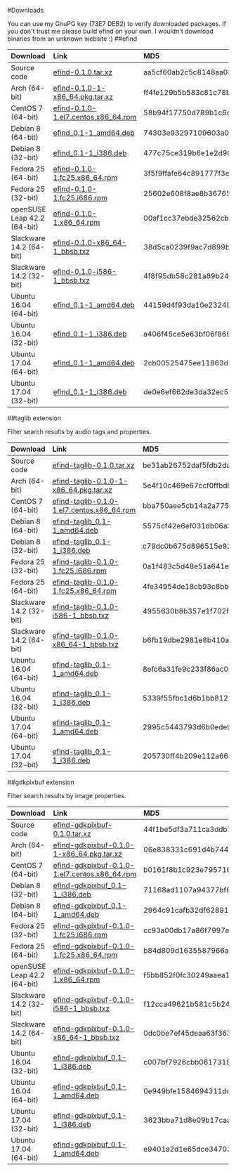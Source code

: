 #Downloads

You can use my GnuPG key (73E7 DEB2) to verify downloaded packages. If you don't trust me please build efind on your own. I wouldn't download binaries from an unknown website :)
##efind

| Download | Link | MD5 | GPG |
| :------- | :--- | :-- | :-- |
Source code|[efind-0.1.0.tar.xz](downloads/source/efind-0.1.0.tar.xz)|aa5cf60ab2c5c8148aa037ef6c0f9f31|[Signature](downloads/source/efind-0.1.0.tar.xz.asc)
Arch (64-bit)|[efind-0.1.0-1-x86_64.pkg.tar.xz](downloads/arch/efind-0.1.0-1-x86_64.pkg.tar.xz)|ff4fe129b5b583c81c78b35ab2e07144|[Signature](downloads/arch/efind-0.1.0-1-x86_64.pkg.tar.xz.asc)
CentOS 7 (64-bit)|[efind-0.1.0-1.el7.centos.x86_64.rpm](downloads/centos-7/efind-0.1.0-1.el7.centos.x86_64.rpm)|58b94f17750d789b1c6c10a43a5449a9|[Signature](downloads/centos-7/efind-0.1.0-1.el7.centos.x86_64.rpm.asc)
Debian 8 (64-bit)|[efind_0.1-1_amd64.deb](downloads/debian-8/efind_0.1-1_amd64.deb)|74303e93297109603a0b4819f01c12ed|[Signature](downloads/debian-8/efind_0.1-1_amd64.deb.asc)
Debian 8 (32-bit)|[efind_0.1-1_i386.deb](downloads/debian-8/efind_0.1-1_i386.deb)|477c75ce319b6e1e2d90814870974589|[Signature](downloads/debian-8/efind_0.1-1_i386.deb.asc)
Fedora 25 (64-bit)|[efind-0.1.0-1.fc25.x86_64.rpm](downloads/fedora-25/efind-0.1.0-1.fc25.x86_64.rpm)|3f5f9ffafe64c891777f3e4b83c3b3d7|[Signature](downloads/fedora-25/efind-0.1.0-1.fc25.x86_64.rpm.asc)
Fedora 25 (32-bit)|[efind-0.1.0-1.fc25.i686.rpm](downloads/fedora-25/efind-0.1.0-1.fc25.i686.rpm)|25602e608f8ae8b367655a1d27682f11|[Signature](downloads/fedora-25/efind-0.1.0-1.fc25.i686.rpm.asc)
openSUSE Leap 42.2 (64-bit)|[efind-0.1.0-1.x86_64.rpm](downloads/opensuse-leap/efind-0.1.0-1.x86_64.rpm)|00af1cc37ebde32562cb60b50225e1b4|[Signature](downloads/opensuse-leap/efind-0.1.0-1.x86_64.rpm.asc)
Slackware 14.2 (64-bit)|[efind-0.1.0-x86_64-1_bbsb.txz](downloads/slackware-14.2/efind-0.1.0-x86_64-1_bbsb.txz)|38d5ca0239f9ac7d899b11ab553bc960|[Signature](downloads/slackware-14.2/efind-0.1.0-x86_64-1_bbsb.txz.asc)
Slackware 14.2 (32-bit)|[efind-0.1.0-i586-1_bbsb.txz](downloads/slackware-14.2/efind-0.1.0-i586-1_bbsb.txz)|4f8f95db58c281a89b24fdabd918a675|[Signature](downloads/slackware-14.2/efind-0.1.0-i586-1_bbsb.txz.asc)
Ubuntu 16.04 (64-bit)|[efind_0.1-1_amd64.deb](downloads/ubuntu-16.04/efind_0.1-1_amd64.deb)|44159d4f93da10e2324930ecefe8148a|[Signature](downloads/ubuntu-16.04/efind_0.1-1_amd64.deb.asc)
Ubuntu 16.04 (32-bit)|[efind_0.1-1_i386.deb](downloads/ubuntu-16.04/efind_0.1-1_i386.deb)|a406f45ce5e63bf06f8691b394ad887b|[Signature](downloads/ubuntu-16.04/efind_0.1-1_i386.deb.asc)
Ubuntu 17.04 (64-bit)|[efind_0.1-1_amd64.deb](downloads/ubuntu-17.04/efind_0.1-1_amd64.deb)|2cb00525475ee11863d66b198428a6f9|[Signature](downloads/ubuntu-17.04/efind_0.1-1_amd64.deb.asc)
Ubuntu 17.04 (32-bit)|[efind_0.1-1_i386.deb](downloads/ubuntu-17.04/efind_0.1-1_i386.deb)|de0e6ef662de3da32ec537ae15b941a1|[Signature](downloads/ubuntu-17.04/efind_0.1-1_i386.deb.asc)

##taglib extension

Filter search results by audio tags and properties.

| Download | Link | MD5 | GPG |
| :------- | :--- | :-- | :-- |
Source code|[efind-taglib-0.1.0.tar.xz](downloads/source/efind-taglib-0.1.0.tar.xz)|be31ab26752daf5fdb2da9fcc8f5b6e4|[Signature](downloads/source/efind-taglib-0.1.0.tar.xz.asc)
Arch (64-bit)|[efind-taglib-0.1.0-1-x86_64.pkg.tar.xz](downloads/arch/efind-taglib-0.1.0-1-x86_64.pkg.tar.xz)|5e4f10c469e67ccf0ffbdbb87983a365|[Signature](downloads/arch/efind-taglib-0.1.0-1-x86_64.pkg.tar.xz.asc)
CentOS 7 (64-bit)|[efind-taglib-0.1.0-1.el7.centos.x86_64.rpm](downloads/centos-7/efind-taglib-0.1.0-1.el7.centos.x86_64.rpm)|bba750aee5cb14a2a775b66fb9902e52|[Signature](downloads/centos-7/efind-taglib-0.1.0-1.el7.centos.x86_64.rpm.asc)
Debian 8 (64-bit)|[efind-taglib_0.1-1_amd64.deb](downloads/debian-8/efind-taglib_0.1-1_amd64.deb)|5575cf42e6ef031db06a315bf20b160e|[Signature](downloads/debian-8/efind-taglib_0.1-1_amd64.deb.asc)
Debian 8 (32-bit)|[efind-taglib_0.1-1_i386.deb](downloads/debian-8/efind-taglib_0.1-1_i386.deb)|c79dc0b675d896515e923862565d51b4|[Signature](downloads/debian-8/efind-taglib_0.1-1_i386.deb.asc)
Fedora 25 (32-bit)|[efind-taglib-0.1.0-1.fc25.i686.rpm](downloads/fedora-25/efind-taglib-0.1.0-1.fc25.i686.rpm)|0a1f483c5d48e51a641eb96909ac6fd9|[Signature](downloads/fedora-25/efind-taglib-0.1.0-1.fc25.i686.rpm.asc)
Fedora 25 (64-bit)|[efind-taglib-0.1.0-1.fc25.x86_64.rpm](downloads/fedora-25/efind-taglib-0.1.0-1.fc25.x86_64.rpm)|4fe34954de18cb93c8bba65dfd0cb369|[Signature](downloads/fedora-25/efind-taglib-0.1.0-1.fc25.x86_64.rpm.asc)
Slackware 14.2 (32-bit)|[efind-taglib-0.1.0-i586-1_bbsb.txz](downloads/slackware-14.2/efind-taglib-0.1.0-i586-1_bbsb.txz)|4955630b8b357e1f702f0dd8c90cb3cb|[Signature](downloads/slackware-14.2/efind-taglib-0.1.0-i586-1_bbsb.txz.asc)
Slackware 14.2 (64-bit)|[efind-taglib-0.1.0-x86_64-1_bbsb.txz](downloads/slackware-14.2/efind-taglib-0.1.0-x86_64-1_bbsb.txz)|b6fb19dbe2981e8b410ad770963be0a7|[Signature](downloads/slackware-14.2/efind-taglib-0.1.0-x86_64-1_bbsb.txz.asc)
Ubuntu 16.04 (64-bit)|[efind-taglib_0.1-1_amd64.deb](downloads/ubuntu-16.04/efind-taglib_0.1-1_amd64.deb)|8efc6a31fe9c233f86ac0992125434c8|[Signature](downloads/ubuntu-16.04/efind-taglib_0.1-1_amd64.deb.asc)
Ubuntu 16.04 (32-bit)|[efind-taglib_0.1-1_i386.deb](downloads/ubuntu-16.04/efind-taglib_0.1-1_i386.deb)|5339f55fbc1d6b1bb812694d428a02a3|[Signature](downloads/ubuntu-16.04/efind-taglib_0.1-1_i386.deb.asc)
Ubuntu 17.04 (64-bit)|[efind-taglib_0.1-1_amd64.deb](downloads/ubuntu-17.04/efind-taglib_0.1-1_amd64.deb)|2995c5443793d6b0ede98b6647dae3ad|[Signature](downloads/ubuntu-17.04/efind-taglib_0.1-1_amd64.deb.asc)
Ubuntu 17.04 (32-bit)|[efind-taglib_0.1-1_i386.deb](downloads/ubuntu-17.04/efind-taglib_0.1-1_i386.deb)|205730ff4b209e112a66ccaff7278e5e|[Signature](downloads/ubuntu-17.04/efind-taglib_0.1-1_i386.deb.asc)

##gdkpixbuf extension

Filter search results by image properties.

| Download | Link | MD5 | GPG |
| :------- | :--- | :-- | :-- |
Source code|[efind-gdkpixbuf-0.1.0.tar.xz](downloads/source/efind-gdkpixbuf-0.1.0.tar.xz)|44f1be5df3a711ca3ddb75a3d5859939|[Signature](downloads/source/efind-gdkpixbuf-0.1.0.tar.xz.asc)
Arch (64-bit)|[efind-gdkpixbuf-0.1.0-1-x86_64.pkg.tar.xz](downloads/arch/efind-gdkpixbuf-0.1.0-1-x86_64.pkg.tar.xz)|06e838331c691d4b7446c54d13888622|[Signature](downloads/arch/efind-gdkpixbuf-0.1.0-1-x86_64.pkg.tar.xz.asc)
CentOS 7 (64-bit)|[efind-gdkpixbuf-0.1.0-1.el7.centos.x86_64.rpm](downloads/centos-7/efind-gdkpixbuf-0.1.0-1.el7.centos.x86_64.rpm)|b0161f8b1c923e795716b1911786b61e|[Signature](downloads/centos-7/efind-gdkpixbuf-0.1.0-1.el7.centos.x86_64.rpm.asc)
Debian 8 (32-bit)|[efind-gdkpixbuf_0.1-1_i386.deb](downloads/debian-8/efind-gdkpixbuf_0.1-1_i386.deb)|71168ad1107a94377bf62b827a544029|[Signature](downloads/debian-8/efind-gdkpixbuf_0.1-1_i386.deb.asc)
Debian 8 (64-bit)|[efind-gdkpixbuf_0.1-1_amd64.deb](downloads/debian-8/efind-gdkpixbuf_0.1-1_amd64.deb)|2964c91cafb32df628913ad42df1f7dc|[Signature](downloads/debian-8/efind-gdkpixbuf_0.1-1_amd64.deb.asc)
Fedora 25 (32-bit)|[efind-gdkpixbuf-0.1.0-1.fc25.i686.rpm](downloads/fedora-25/efind-gdkpixbuf-0.1.0-1.fc25.i686.rpm)|cc93a00db17a86f7997e232e46d040fb|[Signature](downloads/fedora-25/efind-gdkpixbuf-0.1.0-1.fc25.i686.rpm.asc)
Fedora 25 (64-bit)|[efind-gdkpixbuf-0.1.0-1.fc25.x86_64.rpm](downloads/fedora-25/efind-gdkpixbuf-0.1.0-1.fc25.x86_64.rpm)|b84d809d1635587966aa89a40c1ea690|[Signature](downloads/fedora-25/efind-gdkpixbuf-0.1.0-1.fc25.x86_64.rpm.asc)
openSUSE Leap 42.2 (64-bit)|[efind-gdkpixbuf-0.1.0-1.x86_64.rpm](downloads/opensuse-leap/efind-gdkpixbuf-0.1.0-1.x86_64.rpm)|f5bb852f0fc30249aaea1e02d8ff936b|[Signature](downloads/opensuse-leap/efind-gdkpixbuf-0.1.0-1.x86_64.rpm.asc)
Slackware 14.2 (32-bit)|[efind-gdkpixbuf-0.1.0-i586-1_bbsb.txz](downloads/slackware-14.2/efind-gdkpixbuf-0.1.0-i586-1_bbsb.txz)|f12cca49621b581c5b2425570fc7bea9|[Signature](downloads/slackware-14.2/efind-gdkpixbuf-0.1.0-i586-1_bbsb.txz.asc)
Slackware 14.2 (64-bit)|[efind-gdkpixbuf-0.1.0-x86_64-1_bbsb.txz](downloads/slackware-14.2/efind-gdkpixbuf-0.1.0-x86_64-1_bbsb.txz)|0dc0be7ef45deaa63f363754821d2738|[Signature](downloads/slackware-14.2/efind-gdkpixbuf-0.1.0-x86_64-1_bbsb.txz.asc)
Ubuntu 16.04 (32-bit)|[efind-gdkpixbuf_0.1-1_i386.deb](downloads/ubuntu-16.04/efind-gdkpixbuf_0.1-1_i386.deb)|c007bf7926cbb0617319fcc5fc627d9a|[Signature](downloads/ubuntu-16.04/efind-gdkpixbuf_0.1-1_i386.deb.asc)
Ubuntu 16.04 (64-bit)|[efind-gdkpixbuf_0.1-1_amd64.deb](downloads/ubuntu-16.04/efind-gdkpixbuf_0.1-1_amd64.deb)|0e949bfe1584694311dcc8faf523604f|[Signature](downloads/ubuntu-16.04/efind-gdkpixbuf_0.1-1_amd64.deb.asc)
Ubuntu 17.04 (32-bit)|[efind-gdkpixbuf_0.1-1_i386.deb](downloads/ubuntu-17.04/efind-gdkpixbuf_0.1-1_i386.deb)|3623bba71d8e09b17caa76c91b19397d|[Signature](downloads/ubuntu-17.04/efind-gdkpixbuf_0.1-1_i386.deb.asc)
Ubuntu 17.04 (64-bit)|[efind-gdkpixbuf_0.1-1_amd64.deb](downloads/ubuntu-17.04/efind-gdkpixbuf_0.1-1_amd64.deb)|e9401a2d1e65dce34703668e7734c96b|[Signature](downloads/ubuntu-17.04/efind-gdkpixbuf_0.1-1_amd64.deb.asc)
